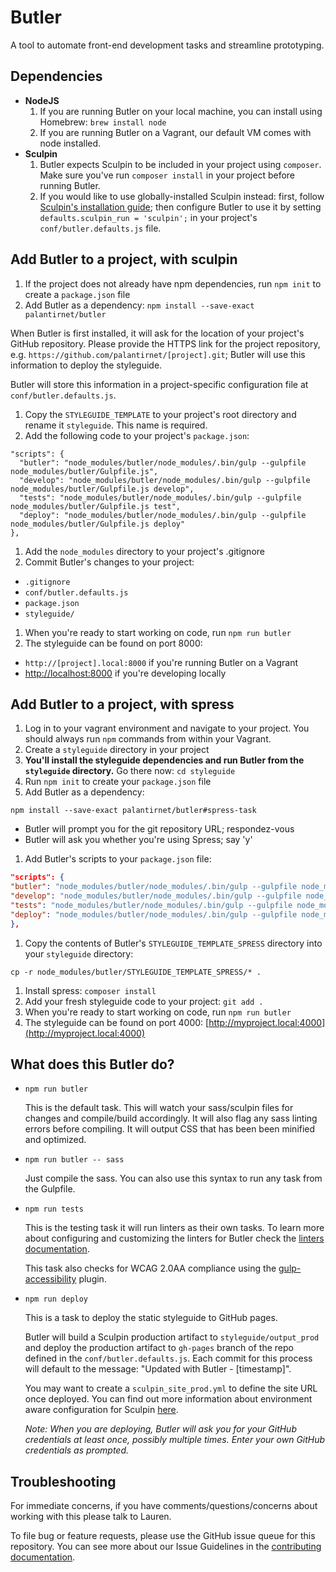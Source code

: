 # Butler

A tool to automate front-end development tasks and streamline prototyping.

## Dependencies

* **NodeJS**
  1. If you are running Butler on your local machine, you can install using Homebrew: `brew install node`
  1. If you are running Butler on a Vagrant, our default VM comes with node installed.
* **Sculpin**
  1. Butler expects Sculpin to be included in your project using `composer`. Make sure you've run `composer install` in your project before running Butler.
  1. If you would like to use globally-installed Sculpin instead: first, follow [Sculpin's installation guide](https://sculpin.io/getstarted/); then configure Butler to use it by setting `defaults.sculpin_run = 'sculpin';` in your project's `conf/butler.defaults.js` file.

## Add Butler to a project, with sculpin

1. If the project does not already have npm dependencies, run `npm init` to create a `package.json` file
1. Add Butler as a dependency: `npm install --save-exact palantirnet/butler`

  When Butler is first installed, it will ask for the location of your project's GitHub repository. Please provide the HTTPS link for the project repository, e.g. `https://github.com/palantirnet/[project].git`; Butler will use this information to deploy the styleguide.

  Butler will store this information in a project-specific configuration file at `conf/butler.defaults.js`.

1. Copy the `STYLEGUIDE_TEMPLATE` to your project's root directory and rename it `styleguide`. This name is required.
1. Add the following code to your project's `package.json`:

  ````
  "scripts": {
    "butler": "node_modules/butler/node_modules/.bin/gulp --gulpfile node_modules/butler/Gulpfile.js",
    "develop": "node_modules/butler/node_modules/.bin/gulp --gulpfile node_modules/butler/Gulpfile.js develop",
    "tests": "node_modules/butler/node_modules/.bin/gulp --gulpfile node_modules/butler/Gulpfile.js test",
    "deploy": "node_modules/butler/node_modules/.bin/gulp --gulpfile node_modules/butler/Gulpfile.js deploy"
  },
  ````
1. Add the `node_modules` directory to your project's .gitignore
1. Commit Butler's changes to your project:
  * `.gitignore`
  * `conf/butler.defaults.js`
  * `package.json`
  * `styleguide/`
1. When you're ready to start working on code, run `npm run butler`
1. The styleguide can be found on port 8000:
  * `http://[project].local:8000` if you're running Butler on a Vagrant
  * [http://localhost:8000](http://localhost:8000) if you're developing locally

## Add Butler to a project, with spress

1. Log in to your vagrant environment and navigate to your project. You should always run `npm` commands from within your Vagrant.
1. Create a `styleguide` directory in your project
1. **You'll install the styleguide dependencies and run Butler from the `styleguide` directory.** Go there now: `cd styleguide`
1. Run `npm init` to create your `package.json` file
1. Add Butler as a dependency:

  ```
npm install --save-exact palantirnet/butler#spress-task
```
  * Butler will prompt you for the git repository URL; respondez-vous
  * Butler will ask you whether you're using Spress; say 'y'
1. Add Butler's scripts to your `package.json` file:

  ```json
"scripts": {
  "butler": "node_modules/butler/node_modules/.bin/gulp --gulpfile node_modules/butler/Gulpfile.js",
  "develop": "node_modules/butler/node_modules/.bin/gulp --gulpfile node_modules/butler/Gulpfile.js develop",
  "tests": "node_modules/butler/node_modules/.bin/gulp --gulpfile node_modules/butler/Gulpfile.js test",
  "deploy": "node_modules/butler/node_modules/.bin/gulp --gulpfile node_modules/butler/Gulpfile.js deploy"
},
```
1. Copy the contents of Butler's `STYLEGUIDE_TEMPLATE_SPRESS` directory into your `styleguide` directory:

  ```
cp -r node_modules/butler/STYLEGUIDE_TEMPLATE_SPRESS/* .
```
1. Install spress: `composer install`
1. Add your fresh styleguide code to your project: `git add .`
1. When you're ready to start working on code, run `npm run butler`
1. The styleguide can be found on port 4000: [http://myproject.local:4000](http://myproject.local:4000)

## What does this Butler do?

* `npm run butler`

  This is the default task. This will watch your sass/sculpin files for changes and compile/build accordingly. It will also flag any sass linting errors before compiling. It will output CSS that has been been minified and optimized.

* `npm run butler -- sass`

  Just compile the sass. You can also use this syntax to run any task from the Gulpfile.

* `npm run tests`

  This is the testing task it will run linters as their own tasks. To learn more about configuring and customizing the linters for Butler check the [linters documentation](/docs/LINTERS.md).

  This task also checks for WCAG 2.0AA compliance using the [gulp-accessibility](https://github.com/yargalot/gulp-accessibility) plugin.

* `npm run deploy`

  This is a task to deploy the static styleguide to GitHub pages.

  Butler will build a Sculpin production artifact to `styleguide/output_prod` and deploy the production artifact to `gh-pages` branch of the repo defined in the `conf/butler.defaults.js`. Each commit for this process will default to the message: "Updated with Butler - [timestamp]".

  You may want to create a `sculpin_site_prod.yml` to define the site URL once deployed. You can find out more information about environment aware configuration for Sculpin [here](https://sculpin.io/documentation/configuration/).

  *Note: When you are deploying, Butler will ask you for your GitHub credentials at least once, possibly multiple times. Enter your own GitHub credentials as prompted.*

## Troubleshooting

For immediate concerns, if you have comments/questions/concerns about working with this please talk to Lauren.

To file bug or feature requests, please use the GitHub issue queue for this repository. You can see more about our Issue Guidelines in the [contributing documentation](/docs/CONTRIBUTING.md).
